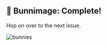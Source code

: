 ## 🐰 Bunnimage: Complete!

Hop on over to the next issue.

![bunnies](https://media.giphy.com/media/wsJHi6a1JwoXC/giphy.gif)